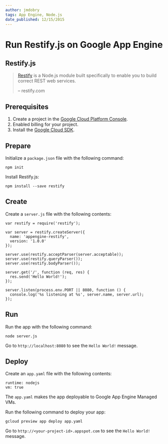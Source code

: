 ```yaml
---
author: jmdobry
tags: App Engine, Node.js
date_published: 12/15/2015
---
```

# Run Restify.js on Google App Engine

## Restify.js

> [Restify](http://restify.com/) is a Node.js module built specifically to
> enable you to build correct REST web services.
>
> – restify.com

## Prerequisites

1. Create a project in the [Google Cloud Platform Console](https://console.cloud.google.com/).
1. Enabled billing for your project.
1. Install the [Google Cloud SDK](https://cloud.google.com/sdk/).

## Prepare

Initialize a `package.json` file with the following command:

    npm init

Install Restify.js:

    npm install --save restify

## Create

Create a `server.js` file with the following contents:

    var restify = require('restify');

    var server = restify.createServer({
      name: 'appengine-restify',
      version: '1.0.0'
    });

    server.use(restify.acceptParser(server.acceptable));
    server.use(restify.queryParser());
    server.use(restify.bodyParser());

    server.get('/', function (req, res) {
      res.send('Hello World!');
    });

    server.listen(process.env.PORT || 8080, function () {
      console.log('%s listening at %s', server.name, server.url);
    });

## Run

Run the app with the following command:

    node server.js

Go to `http://localhost:8080` to see the `Hello World!` message.

## Deploy

Create an `app.yaml` file with the following contents:

    runtime: nodejs
    vm: true

The `app.yaml` makes the app deployable to Google App Engine Managed VMs.

Run the following command to deploy your app:

    gcloud preview app deploy app.yaml

Go to `http://<your-project-id>.appspot.com` to see the `Hello World!` message.